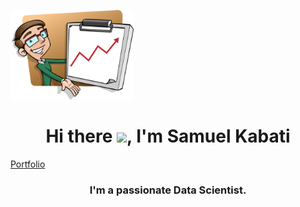 
<a href="#"><img width="39%" height="auto" src="profile.png" height="70px"/></a>
<h1 align="center"> Hi there <img src = "https://raw.githubusercontent.com/MartinHeinz/MartinHeinz/master/wave.gif" width="30px">, I'm Samuel Kabati</> </h1>
<a href="https://antonygatua.github.io/Muiko/" align="center">Portfolio</a>
<h3 align="center">I'm a passionate Data Scientist.</h3>
